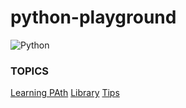 # python-playground


![Python](https://upload.wikimedia.org/wikipedia/commons/0/0a/Python.svg)


### TOPICS

[Learning PAth](https://github.com/leolanese/python-playground/tree/master/learning)
[Library](https://github.com/leolanese/python-playground/tree/master/learning)
[Tips](https://github.com/leolanese/python-playground/tree/master/tips)

